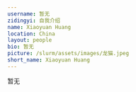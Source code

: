 ```yaml
---
username: 暂无
zidingyi: 自我介绍
name: Xiaoyuan Huang
location: China
layout: people
bio: 暂无
picture: /slurm/assets/images/龙猫.jpeg
short_name: Xiaoyuan Huang
---
```


暂无
